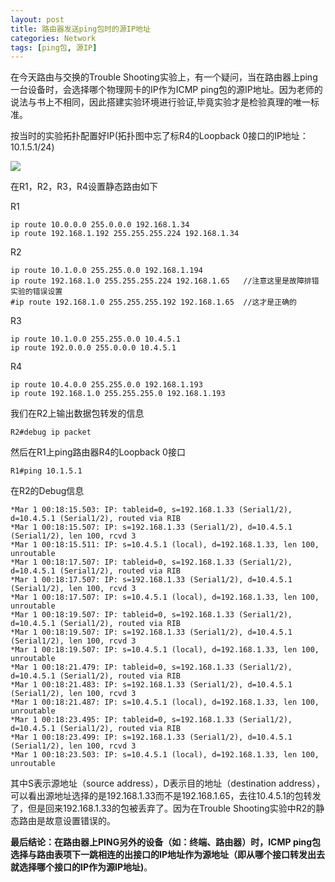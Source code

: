 ```yaml
---
layout: post
title: 路由器发送ping包时的源IP地址
categories: Network
tags: [ping包, 源IP]
---
```


在今天路由与交换的Trouble Shooting实验上，有一个疑问，当在路由器上ping一台设备时，会选择哪个物理网卡的IP作为ICMP ping包的源IP地址。因为老师的说法与书上不相同，因此搭建实验环境进行验证,毕竟实验才是检验真理的唯一标准。

按当时的实验拓扑配置好IP(拓扑图中忘了标R4的Loopback 0接口的IP地址：10.1.5.1/24)

![](http://pic.yupoo.com/songtl/CLfPF2t0/medish.jpg)

在R1，R2，R3，R4设置静态路由如下

R1

    ip route 10.0.0.0 255.0.0.0 192.168.1.34
    ip route 192.168.1.192 255.255.255.224 192.168.1.34

R2

    ip route 10.1.0.0 255.255.0.0 192.168.1.194
    ip route 192.168.1.0 255.255.255.224 192.168.1.65   //注意这里是故障排错实验的错误设置
    #ip route 192.168.1.0 255.255.255.192 192.168.1.65  //这才是正确的

R3

    ip route 10.1.0.0 255.255.0.0 10.4.5.1
    ip route 192.0.0.0 255.0.0.0 10.4.5.1

R4

    ip route 10.4.0.0 255.255.0.0 192.168.1.193
    ip route 192.168.1.0 255.255.255.0 192.168.1.193

我们在R2上输出数据包转发的信息

    R2#debug ip packet

然后在R1上ping路由器R4的Loopback 0接口

    R1#ping 10.1.5.1

在R2的Debug信息

	*Mar 1 00:18:15.503: IP: tableid=0, s=192.168.1.33 (Serial1/2), d=10.4.5.1 (Serial1/2), routed via RIB  
	*Mar 1 00:18:15.507: IP: s=192.168.1.33 (Serial1/2), d=10.4.5.1 (Serial1/2), len 100, rcvd 3  
	*Mar 1 00:18:15.511: IP: s=10.4.5.1 (local), d=192.168.1.33, len 100, unroutable  
	*Mar 1 00:18:17.507: IP: tableid=0, s=192.168.1.33 (Serial1/2), d=10.4.5.1 (Serial1/2), routed via RIB  
	*Mar 1 00:18:17.507: IP: s=192.168.1.33 (Serial1/2), d=10.4.5.1 (Serial1/2), len 100, rcvd 3  
	*Mar 1 00:18:17.507: IP: s=10.4.5.1 (local), d=192.168.1.33, len 100, unroutable  
	*Mar 1 00:18:19.507: IP: tableid=0, s=192.168.1.33 (Serial1/2), d=10.4.5.1 (Serial1/2), routed via RIB  
	*Mar 1 00:18:19.507: IP: s=192.168.1.33 (Serial1/2), d=10.4.5.1 (Serial1/2), len 100, rcvd 3  
	*Mar 1 00:18:19.507: IP: s=10.4.5.1 (local), d=192.168.1.33, len 100, unroutable  
	*Mar 1 00:18:21.479: IP: tableid=0, s=192.168.1.33 (Serial1/2), d=10.4.5.1 (Serial1/2), routed via RIB  
	*Mar 1 00:18:21.483: IP: s=192.168.1.33 (Serial1/2), d=10.4.5.1 (Serial1/2), len 100, rcvd 3  
	*Mar 1 00:18:21.487: IP: s=10.4.5.1 (local), d=192.168.1.33, len 100, unroutable  
	*Mar 1 00:18:23.495: IP: tableid=0, s=192.168.1.33 (Serial1/2), d=10.4.5.1 (Serial1/2), routed via RIB  
	*Mar 1 00:18:23.499: IP: s=192.168.1.33 (Serial1/2), d=10.4.5.1 (Serial1/2), len 100, rcvd 3  
	*Mar 1 00:18:23.503: IP: s=10.4.5.1 (local), d=192.168.1.33, len 100, unroutable  

其中S表示源地址（source address），D表示目的地址（destination address），可以看出源地址选择的是192.168.1.33而不是192.168.1.65，去往10.4.5.1的包转发了，但是回来192.168.1.33的包被丢弃了。因为在Trouble Shooting实验中R2的静态路由是故意设置错误的。

**最后结论：在路由器上PING另外的设备（如：终端、路由器）时，ICMP ping包选择与路由表项下一跳相连的出接口的IP地址作为源地址（即从哪个接口转发出去就选择哪个接口的IP作为源IP地址)**。
